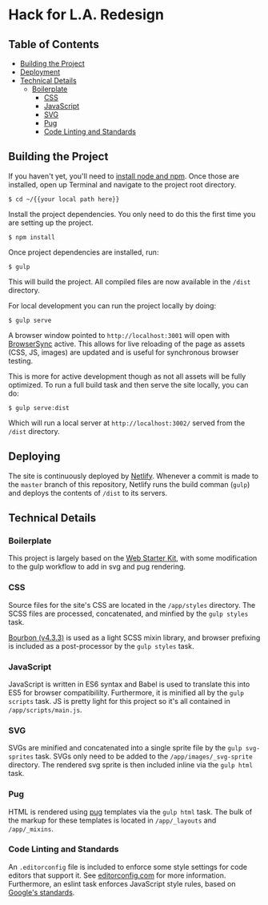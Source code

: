 # Hack for L.A. Redesign
## Table of Contents
* [Building the Project](#build)
* [Deployment](#deploy)
* [Technical Details](#tech)
  * [Boilerplate](#tech-boilerplate)
	* [CSS](#tech-css)
	* [JavaScript](#tech-js)
	* [SVG](#tech-svg)
	* [Pug](#tech-pug)
	* [Code Linting and Standards](#tech-standards)

<a name="build"></a>
## Building the Project
If you haven't yet, you'll need to [install node and npm](https://nodejs.org/en/download/). Once those are installed, open up Terminal and navigate to the project root directory.

```
$ cd ~/{{your local path here}}
```

Install the project dependencies. You only need to do this the first time you are setting up the project.

```
$ npm install
```

Once project dependencies are installed, run:

```
$ gulp
```

This will build the project. All compiled files are now available in the `/dist` directory.

For local development you can run the project locally by doing:

```
$ gulp serve
```
A browser window pointed to `http://localhost:3001` will open with [BrowserSync](https://www.browsersync.io/) active. This allows for live reloading of the page as assets (CSS, JS, images) are updated and is useful for synchronous browser testing.

This is more for active development though as not all assets will be fully optimized. To run a full build task and then serve the site locally, you can do:

```
$ gulp serve:dist
```
Which will run a local server at `http://localhost:3002/` served from the `/dist` directory.

<a name="deploy"></a>
## Deploying
The site is continuously deployed by [Netlify](https://www.netlify.com). Whenever a commit is made to the `master` branch of this repository, Netlify runs the build comman (`gulp`) and deploys the contents of `/dist` to its servers.

<a name="tech"></a>
## Technical Details

<a name="tech-boilerplate"></a>
### Boilerplate

This project is largely based on the [Web Starter Kit](https://developers.google.com/web/tools/starter-kit/), with some modification to the gulp workflow to add in svg and pug rendering.

<a name="tech-css"></a>
### CSS

Source files for the site's CSS are located in the `/app/styles` directory. The SCSS files are processed, concatenated, and minfied by the `gulp styles` task.

[Bourbon (v4.3.3)](bourbon.io/docs/) is used as a light SCSS mixin library, and browser prefixing is included as a post-processor by the `gulp styles` task. 

<a name="tech-js"></a>
### JavaScript
JavaScript is written in ES6 syntax and Babel is used to translate this into ES5 for browser compatibililty. Furthermore, it is minified all by the `gulp scripts` task. JS is pretty light for this project so it's all contained in `/app/scripts/main.js`.

<a name="tech-svg"></a>
### SVG
SVGs are minified and concatenated into a single sprite file by the `gulp svg-sprites` task. SVGs only need to be added to the `/app/images/_svg-sprite` directory. The rendered svg sprite is then included inline via the `gulp html` task.

<a name="tech-pug"></a>
### Pug
HTML is rendered using [pug](http://pugjs.org) templates via the `gulp html` task. The bulk of the markup for these templates is located in `/app/_layouts` and `/app/_mixins`.	

<a name="tech-standards"></a>
### Code Linting and Standards
An `.editorconfig` file is included to enforce some style settings for code editors that support it. See [editorconfig.com](http://editorconfig.org/) for more information. Furthermore, an eslint task enforces JavaScript style rules, based on [Google's standards](https://google.github.io/styleguide/javascriptguide.xml).
